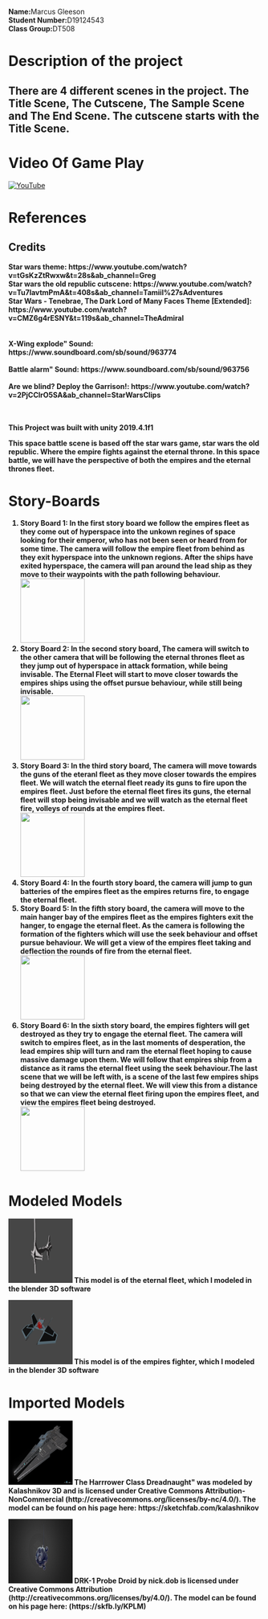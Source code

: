 <html>
<body>
<p><b>Name:</b>Marcus Gleeson<br>
<b>Student Number:</b>D19124543<br>
<b>Class Group:</b>DT508
</P>

<h1>Description of the project</h1>
<h2> There are 4 different scenes in the project.  The Title Scene,  The Cutscene, The Sample Scene and The End Scene. The cutscene starts with the Title Scene.</h2>

<h1>Video Of Game Play</h1>

[![YouTube](http://img.youtube.com/vi/dRkpaaMF-CI&ab/0.jpg)](https://www.youtube.com/watch?v=dRkpaaMF-CI&ab) 


<h1>References</h1>
<p>
<h2>Credits</h2>
<b>Star wars theme: https://www.youtube.com/watch?v=tGsKzZtRwxw&t=28s&ab_channel=Greg <br>
<b>Star wars the old republic cutscene: https://www.youtube.com/watch?v=Tu7lavtmPmA&t=408s&ab_channel=Tamiil%27sAdventures <br>
<b>Star Wars - Tenebrae, The Dark Lord of Many Faces Theme [Extended]: https://www.youtube.com/watch?v=CMZ6g4rESNY&t=119s&ab_channel=TheAdmiral <br>
<br TIE fighter explode" Sound: https://www.soundboard.com/sb/sound/963764</br>
<br>X-Wing explode" Sound: https://www.soundboard.com/sb/sound/963774</br>
<br>Battle alarm" Sound: https://www.soundboard.com/sb/sound/963756</br>
<br>Are we blind? Deploy the Garrison!: https://www.youtube.com/watch?v=2PjCClrO5SA&ab_channel=StarWarsClips</br>
<br></br>
</p>
<p>
This Project was built with unity 2019.4.1f1
</p>
<p>
This space battle scene is based off the star wars game, star wars the old republic. Where the empire fights against the eternal throne.
In this space battle, we will have the perspective of both the empires and the eternal thrones fleet.
</p>

<h1>Story-Boards</h1>
<p>
<ol>
  <li><b>Story Board 1:</b> In the first story board we follow the empires fleet as they come out of hyperspace into the unkown regines of space looking for their emperor, who has not been seen or heard from for some time. 
			    The camera will follow the empire fleet from behind as they exit hyperspace into the unknown regions.
			    After the ships have exited hyperspace, the camera will pan around the lead ship as they move to their waypoints with the path following behaviour.</li>
	<img src="/StoryBoard/1.png" style="width:128px;height:128px;">

 <li><b>Story Board 2:</b> In the second story board, The camera will switch to the other camera that will be following the eternal thrones fleet as they jump out of hyperspace in attack formation, while being invisable. 
			   The Eternal Fleet will start to move closer towards the empires ships using the offset pursue behaviour, while still being invisable. </li>
	<img src="/StoryBoard/2.png" style="width:128px;height:128px;">

 <li><b>Story Board 3:</b> In the third story board, The camera will move towards the guns of the eteranl fleet as they move closer towards the empires fleet. We will watch the eternal fleet ready its guns to fire upon the empires fleet.
			   Just before the eternal fleet fires its guns, the eternal fleet will stop being invisable and we will watch as the eternal fleet fire, volleys of rounds at the empires fleet.</li>
	<img src="/StoryBoard/3.png" style="width:128px;height:128px;">

<li><b>Story Board 4:</b> In the fourth story board, the camera will jump to gun batteries of the empires fleet as the empires returns fire, to engage the eternal fleet. 
			    </li>

 <li><b>Story Board 5:</b> In the fifth story board, the camera will move to the main hanger bay of the empires fleet as the empires fighters exit the hanger, to engage the eternal fleet. 
			   As the camera is following the formation of the fighters which will use the seek behaviour and offset pursue behaviour. We will get a view of the empires fleet taking and deflection the rounds of fire from the eternal fleet.
			    </li>
	<img src="/StoryBoard/4.png" style="width:128px;height:128px;">

 <li><b>Story Board 6:</b> In the sixth story board, the empires fighters will get destroyed as they try to engage the eternal fleet. The camera will switch to empires fleet, as in the last moments of desperation, the lead empires ship will turn and ram the eternal fleet hoping to cause massive damage upon them. 
			   We will follow that empires ship from a distance as it rams the eternal fleet using the seek behaviour.The last scene that we will be left with, is a scene of the last few empires ships being destroyed by the eternal fleet. 
			   We will view this from a distance so that we can view the eternal fleet firing upon the empires fleet, and view the empires fleet being destroyed.</li>
	<img src="/StoryBoard/5.png" style="width:128px;height:128px;">

  
</ol>
</P>


<h1>Modeled Models</h1>
<p>
<img src="/StoryBoard/7.png" style="width:128px;height:128px;"> 
This model is of the eternal fleet, which I modeled in the blender 3D software
</p>

<p>
<img src="/StoryBoard/8.png" style="width:128px;height:128px;"> 
This model is of the empires fighter, which I modeled in the blender 3D software
</p>


<h1>Imported Models</h1>
<p>
<img src="/StoryBoard/6.PNG" style="width:128px;height:128px;"> 
The Harrrower Class Dreadnaught" was modeled by Kalashnikov 3D and is licensed under Creative Commons Attribution-NonCommercial (http://creativecommons.org/licenses/by-nc/4.0/). 
The model can be found on his page here: https://sketchfab.com/kalashnikov</p>

<p>
<img src="/StoryBoard/9.PNG" style="width:128px;height:128px;"> 
DRK-1 Probe Droid by nick.dob is licensed under Creative Commons Attribution (http://creativecommons.org/licenses/by/4.0/).
The model can be found on his page here: (https://skfb.ly/KPLM) 







</body>
</html>
